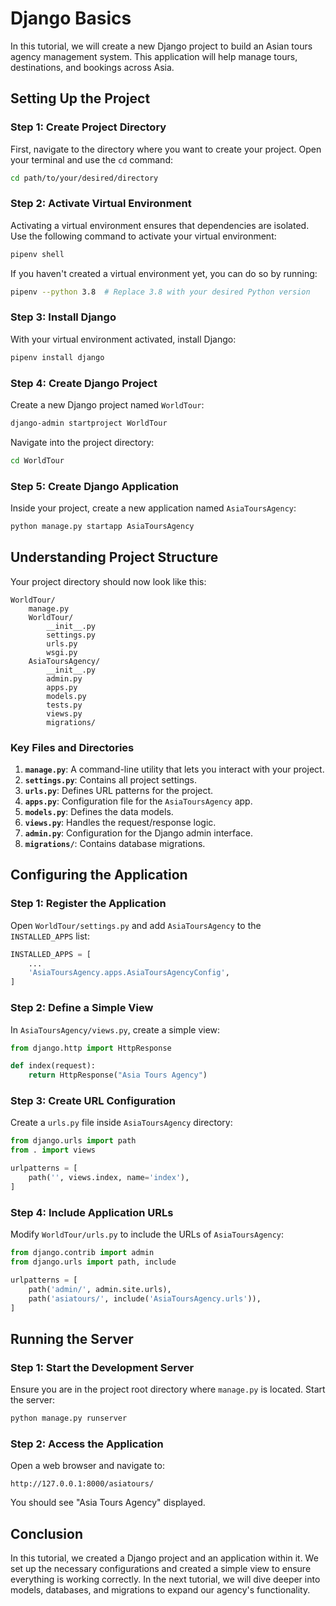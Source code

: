 # Django Basics

In this tutorial, we will create a new Django project to build an Asian tours agency management system. This application will help manage tours, destinations, and bookings across Asia. 

## Setting Up the Project

### Step 1: Create Project Directory

First, navigate to the directory where you want to create your project. Open your terminal and use the `cd` command:

```sh
cd path/to/your/desired/directory
```

### Step 2: Activate Virtual Environment

Activating a virtual environment ensures that dependencies are isolated. Use the following command to activate your virtual environment:

```sh
pipenv shell
```

If you haven't created a virtual environment yet, you can do so by running:

```sh
pipenv --python 3.8  # Replace 3.8 with your desired Python version
```

### Step 3: Install Django

With your virtual environment activated, install Django:

```sh
pipenv install django
```

### Step 4: Create Django Project

Create a new Django project named `WorldTour`:

```sh
django-admin startproject WorldTour
```

Navigate into the project directory:

```sh
cd WorldTour
```

### Step 5: Create Django Application

Inside your project, create a new application named `AsiaToursAgency`:

```sh
python manage.py startapp AsiaToursAgency
```

## Understanding Project Structure

Your project directory should now look like this:

```
WorldTour/
    manage.py
    WorldTour/
        __init__.py
        settings.py
        urls.py
        wsgi.py
    AsiaToursAgency/
        __init__.py
        admin.py
        apps.py
        models.py
        tests.py
        views.py
        migrations/
```

### Key Files and Directories

1. **`manage.py`**: A command-line utility that lets you interact with your project.
2. **`settings.py`**: Contains all project settings.
3. **`urls.py`**: Defines URL patterns for the project.
4. **`apps.py`**: Configuration file for the `AsiaToursAgency` app.
5. **`models.py`**: Defines the data models.
6. **`views.py`**: Handles the request/response logic.
7. **`admin.py`**: Configuration for the Django admin interface.
8. **`migrations/`**: Contains database migrations.

## Configuring the Application

### Step 1: Register the Application

Open `WorldTour/settings.py` and add `AsiaToursAgency` to the `INSTALLED_APPS` list:

```python
INSTALLED_APPS = [
    ...
    'AsiaToursAgency.apps.AsiaToursAgencyConfig',
]
```

### Step 2: Define a Simple View

In `AsiaToursAgency/views.py`, create a simple view:

```python
from django.http import HttpResponse

def index(request):
    return HttpResponse("Asia Tours Agency")
```

### Step 3: Create URL Configuration

Create a `urls.py` file inside `AsiaToursAgency` directory:

```python
from django.urls import path
from . import views

urlpatterns = [
    path('', views.index, name='index'),
]
```

### Step 4: Include Application URLs

Modify `WorldTour/urls.py` to include the URLs of `AsiaToursAgency`:

```python
from django.contrib import admin
from django.urls import path, include

urlpatterns = [
    path('admin/', admin.site.urls),
    path('asiatours/', include('AsiaToursAgency.urls')),
]
```

## Running the Server

### Step 1: Start the Development Server

Ensure you are in the project root directory where `manage.py` is located. Start the server:

```sh
python manage.py runserver
```

### Step 2: Access the Application

Open a web browser and navigate to:

```
http://127.0.0.1:8000/asiatours/
```

You should see "Asia Tours Agency" displayed.

## Conclusion

In this tutorial, we created a Django project and an application within it. We set up the necessary configurations and created a simple view to ensure everything is working correctly. In the next tutorial, we will dive deeper into models, databases, and migrations to expand our agency's functionality.